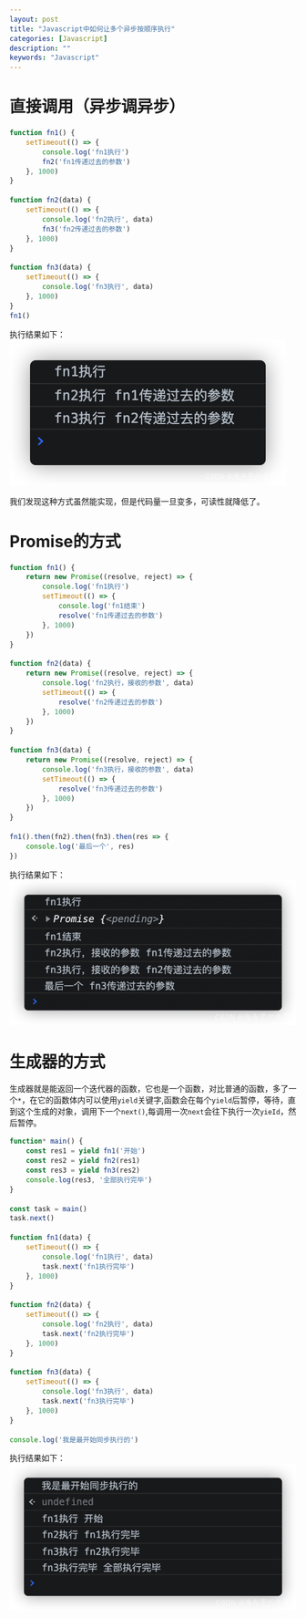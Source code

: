 ```yaml
---
layout: post
title: "Javascript中如何让多个异步按顺序执行"
categories: [Javascript]
description: ""
keywords: "Javascript"
---
```



# 直接调用（异步调异步）



```javascript
function fn1() {
	setTimeout(() => {
		console.log('fn1执行')
		fn2('fn1传递过去的参数')
	}, 1000)
}

function fn2(data) {
	setTimeout(() => {
		console.log('fn2执行', data)
		fn3('fn2传递过去的参数')
	}, 1000)
}

function fn3(data) {
	setTimeout(() => {
		console.log('fn3执行', data)
	}, 1000)
}
fn1()
```



执行结果如下：
![img](/images/posts/2021-12-10-async-01.png)



我们发现这种方式虽然能实现，但是代码量一旦变多，可读性就降低了。



# Promise的方式



```javascript
function fn1() {
	return new Promise((resolve, reject) => {
		console.log('fn1执行')
		setTimeout(() => {
			console.log('fn1结束')
			resolve('fn1传递过去的参数')
		}, 1000)
	})
}

function fn2(data) {
	return new Promise((resolve, reject) => {
		console.log('fn2执行，接收的参数', data)
		setTimeout(() => {
			resolve('fn2传递过去的参数')
		}, 1000)
	})
}

function fn3(data) {
	return new Promise((resolve, reject) => {
		console.log('fn3执行，接收的参数', data)
		setTimeout(() => {
			resolve('fn3传递过去的参数')
		}, 1000)
	})
}

fn1().then(fn2).then(fn3).then(res => {
	console.log('最后一个', res)
})
```



执行结果如下：
![img](/images/posts/2021-12-10-async-02.png)



# 生成器的方式



生成器就是能返回一个迭代器的函数，它也是一个函数，对比普通的函数，多了一个`*`，在它的函数体内可以使用`yield`关键字,函数会在每个`yield`后暂停，等待，直到这个生成的对象，调用下一个`next()`,每调用一次`next`会往下执行一次`yieId`，然后暂停。



```javascript
function* main() {
	const res1 = yield fn1('开始')
	const res2 = yield fn2(res1)
	const res3 = yield fn3(res2)
	console.log(res3, '全部执行完毕')
}

const task = main()
task.next()

function fn1(data) {
	setTimeout(() => {
		console.log('fn1执行', data)
		task.next('fn1执行完毕')
	}, 1000)
}

function fn2(data) {
	setTimeout(() => {
		console.log('fn2执行', data)
		task.next('fn2执行完毕')
	}, 1000)
}

function fn3(data) {
	setTimeout(() => {
		console.log('fn3执行', data)
		task.next('fn3执行完毕')
	}, 1000)
}

console.log('我是最开始同步执行的')
```



执行结果如下：
![img](/images/posts/2021-12-10-async-03.png)

